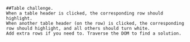     ##Table challenge. 
    When a table header is clicked, the corresponding row should highlight. 
    When another table header (on the row) is clicked, the corresponding row should highlight, and all others should turn white.
    Add extra rows if you need to. Traverse the DOM to find a solution. 
